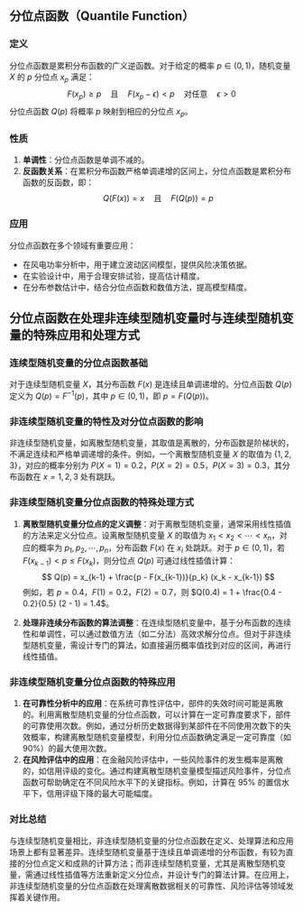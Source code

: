 ## 分位点函数（Quantile Function）

### 定义
分位点函数是累积分布函数的广义逆函数。对于给定的概率 $p \in (0, 1)$，随机变量 $X$ 的 $p$ 分位点 $x_p$ 满足：
$$
F(x_p) \geq p \quad \text{且} \quad F(x_p - \epsilon) < p \quad \text{对任意} \quad \epsilon > 0
$$
分位点函数 $Q(p)$ 将概率 $p$ 映射到相应的分位点 $x_p$。

### 性质
1. **单调性**：分位点函数是单调不减的。
2. **反函数关系**：在累积分布函数严格单调递增的区间上，分位点函数是累积分布函数的反函数，即：
   $$
   Q(F(x)) = x \quad \text{且} \quad F(Q(p)) = p
   $$

### 应用
分位点函数在多个领域有重要应用：
- 在风电功率分析中，用于建立波动区间模型，提供风险决策依据。
- 在实验设计中，用于合理安排试验，提高估计精度。
- 在分布参数估计中，结合分位点函数和数值方法，提高模型精度。


## 分位点函数在处理非连续型随机变量时与连续型随机变量的特殊应用和处理方式

### 连续型随机变量的分位点函数基础
对于连续型随机变量 $X$，其分布函数 $F(x)$ 是连续且单调递增的。分位点函数 $Q(p)$ 定义为 $Q(p) = F^{-1}(p)$，其中 $p \in (0, 1)$，即 $p = F(Q(p))$。

### 非连续型随机变量的特性及对分位点函数的影响
非连续型随机变量，如离散型随机变量，其取值是离散的，分布函数是阶梯状的，不满足连续和严格单调递增的条件。例如，一个离散型随机变量 $X$ 的取值为 $\{1, 2, 3\}$，对应的概率分别为 $P(X = 1) = 0.2$，$P(X = 2) = 0.5$，$P(X = 3) = 0.3$，其分布函数在 $x = 1, 2, 3$ 处有跳跃。

### 非连续型随机变量分位点函数的特殊处理方式
1. **离散型随机变量分位点的定义调整**：对于离散型随机变量，通常采用线性插值的方法来定义分位点。设离散型随机变量 $X$ 的取值为 $x_1 < x_2 < \cdots < x_n$，对应的概率为 $p_1, p_2, \cdots, p_n$，分布函数 $F(x)$ 在 $x_i$ 处跳跃。对于 $p \in (0, 1)$，若 $F(x_{k-1}) < p \leq F(x_k)$，则分位点 $Q(p)$ 可通过线性插值计算：
   $$
   Q(p) = x_{k-1} + \frac{p - F(x_{k-1})}{p_k} (x_k - x_{k-1})
   $$
   例如，若 $p = 0.4$，$F(1) = 0.2$，$F(2) = 0.7$，则 $Q(0.4) = 1 + \frac{0.4 - 0.2}{0.5} (2 - 1) = 1.4$。

2. **处理非连续分布函数的算法调整**：在连续型随机变量中，基于分布函数的连续性和单调性，可以通过数值方法（如二分法）高效求解分位点。但对于非连续型随机变量，需设计专门的算法，如直接遍历概率值找到对应的区间，再进行线性插值。

### 非连续型随机变量分位点函数的特殊应用
1. **在可靠性分析中的应用**：在系统可靠性评估中，部件的失效时间可能是离散的。利用离散型随机变量的分位点函数，可以计算在一定可靠度要求下，部件的可靠使用次数。例如，通过分析历史数据得到某部件在不同使用次数下的失效概率，构建离散型随机变量模型，利用分位点函数确定满足一定可靠度（如 90%）的最大使用次数。
2. **在风险评估中的应用**：在金融风险评估中，一些风险事件的发生概率是离散的，如信用评级的变化。通过构建离散型随机变量模型描述风险事件，分位点函数可帮助确定在不同风险水平下的关键指标。例如，计算在 95% 的置信水平下，信用评级下降的最大可能幅度。

### 对比总结
与连续型随机变量相比，非连续型随机变量的分位点函数在定义、处理算法和应用场景上都有显著差异。连续型随机变量基于连续且单调递增的分布函数，有较为直接的分位点定义和成熟的计算方法；而非连续型随机变量，尤其是离散型随机变量，需通过线性插值等方法重新定义分位点，并设计专门的算法计算。在应用上，非连续型随机变量的分位点函数在处理离散数据相关的可靠性、风险评估等领域发挥着关键作用。